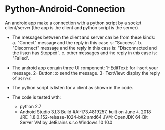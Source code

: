 # Python-Android-Connection
An android app make a connection with a python script by a socket client/server (the app is the 
client and python script is the server).

- The messages between the client and server can be from these kinds:
    a. "Correct" message and the reply in this case is: "Success".
    b. "Disconnect" message and the reply in this case is: "Disconnected and the listen has Stopped".
    c. other messages and the reply in this case is: "Failed".

- The android app contain three UI component:
    1- EditText: for insert your message.
    2- Button: to send the message.
    3- TextView: display the reply of server.

- The python script is listen for a client as shown in the code.

- The code is tested with:
    - python 2.7
    - Android Studio 3.1.3
      Build #AI-173.4819257, built on June 4, 2018
      JRE: 1.8.0_152-release-1024-b02 amd64
      JVM: OpenJDK 64-Bit Server VM by JetBrains s.r.o
      Windows 10 10.0
